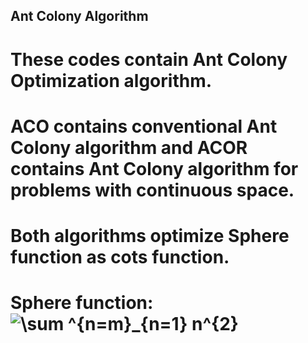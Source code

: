 ## Ant Colony Algorithm
# These codes contain Ant Colony Optimization algorithm.
# ACO contains conventional Ant Colony algorithm and ACOR contains Ant Colony algorithm for problems with continuous space.
# Both algorithms optimize Sphere function as cots function.
# Sphere function: <img src="https://latex.codecogs.com/svg.image?\sum&space;^{n=m}_{n=1}&space;n^{2}&space;&space;" title="\sum ^{n=m}_{n=1} n^{2} " />
